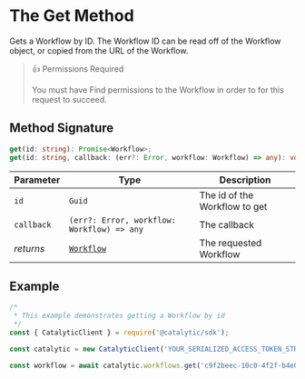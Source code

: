 # The Get Method

Gets a Workflow by ID. The Workflow ID can be read off of the Workflow object, or copied from the URL of the Workflow.

> 👍 Permissions Required
>
> You must have Find permissions to the Workflow in order to for this request to succeed.

## Method Signature

```typescript
get(id: string): Promise<Workflow>;
get(id: string, callback: (err?: Error, workflow: Workflow) => any): void;
```

| Parameter  | Type                                       | Description                   |
| ---------- | ------------------------------------------ | ----------------------------- |
| `id`       | `Guid`                                     | The id of the Workflow to get |
| `callback` | `(err?: Error, workflow: Workflow) => any` | The callback                  |
| _returns_  | [`Workflow`](doc:the-workflows-entity-net) | The requested Workflow        |

## Example

```js
/*
 * This example demonstrates getting a Workflow by id
 */
const { CatalyticClient } = require('@catalytic/sdk');

const catalytic = new CatalyticClient('YOUR_SERIALIZED_ACCESS_TOKEN_STRING');

const workflow = await catalytic.workflows.get('c9f2beec-10c0-4f2f-b4e0-1d884c7e053c');
```
